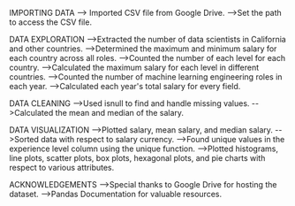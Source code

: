 IMPORTING DATA
--> Imported CSV file from Google Drive.
-->Set the path to access the CSV file.


DATA EXPLORATION
-->Extracted the number of data scientists in California and other countries.
-->Determined the maximum and minimum salary for each country across all roles.
-->Counted the number of each level for each country.
-->Calculated the maximum salary for each level in different countries.
-->Counted the number of machine learning engineering roles in each year.
-->Calculated each year's total salary for every field.


DATA CLEANING
-->Used isnull to find and handle missing values.
-->Calculated the mean and median of the salary.


DATA VISUALIZATION
-->Plotted salary, mean salary, and median salary.
-->Sorted data with respect to salary currency.
-->Found unique values in the experience level column using the unique function.
-->Plotted histograms, line plots, scatter plots, box plots, hexagonal plots, and pie charts with respect to various attributes.


ACKNOWLEDGEMENTS
-->Special thanks to Google Drive for hosting the dataset.
-->Pandas Documentation for valuable resources.
